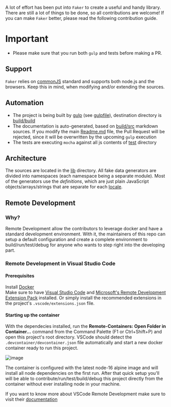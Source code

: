 A lot of effort has been put into `Faker` to create a useful and handy
library. There are still a lot of things to be done, so all contributions are welcome! If you can make `Faker` better, please read the following contribution guide.

# Important

- Please make sure that you run both `gulp` and tests before making a PR.

## Support

`Faker` relies on [commonJS](http://www.commonjs.org/) standard and supports both node.js and the browsers. Keep this in mind, when modifying and/or extending the sources.

## Automation

- The project is being built by [gulp](http://gulpjs.com/) (see [gulpfile](build/gulpfile.js)), destination directory is [build/build](build/build)
- The documentation is auto-generated, based on [build/src](build/src) markdown sources. If you modify the main [Readme.md](Readme.md) file, the Pull Request will be rejected, since it will be overwritten by the upcoming `gulp` execution
- The tests are executing `mocha` against all js contents of [test](test) directory

## Architecture

The sources are located in the [lib](lib) directory. All fake data generators are
divided into namespaces (each namespace being a separate module). Most of the
generators use the _definitions_, which are just plain JavaScript
objects/arrays/strings that are separate for each [locale](lib/locales).

## Remote Development

### Why?

Remote Development allow the contributors to leverage docker and have a standard development environment. With it, the maintainers of this repo can setup a default configuration and create a complete environment to build/run/test/debug for anyone who wants to step right into the developing part.

### Remote Development in Visual Studio Code

#### Prerequisites

Install [Docker](https://www.docker.com/get-started)  
Make sure to have [Visual Studio Code](https://code.visualstudio.com/) and [Microsoft's Remote Development Extension Pack](https://marketplace.visualstudio.com/items?itemName=ms-vscode-remote.vscode-remote-extensionpack) installed. Or simply install the recommended extensions in the project's `.vscode/extensions.json` file.

#### Starting up the container

With the dependecies installed, run the **Remote-Containers: Open Folder in Container...** command from the Command Palette (F1 or Ctrl+Shift+P) and open this project's root directory. VSCode should detect the `.devcontainer/devcontainer.json` file automatically and start a new docker container ready to run this project.

![image](https://user-images.githubusercontent.com/25828351/149049596-42c2ee8e-74f4-4887-a483-f1ea72dbe649.png)

The container is configured with the latest node-16 alpine image and will install all node dependencies on the first run. After that quick setup you'll will be able to contribute/run/test/build/debug this project directly from the container without ever installing node in your machine.

If you want to know more about VSCode Remote Development make sure to visit their [documentation](https://code.visualstudio.com/docs/remote/remote-overview)
